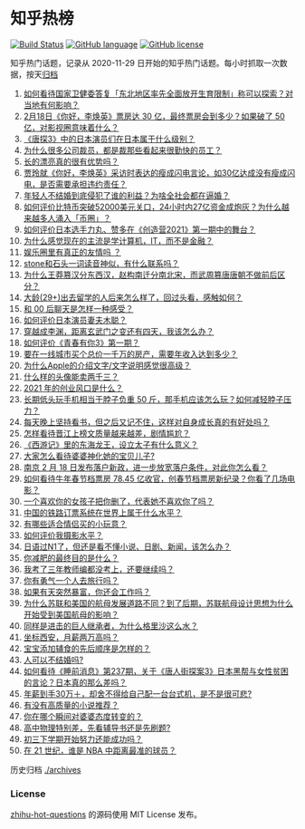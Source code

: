 # 知乎热榜
[![Build Status](https://github.com/ToWeLong/zhihu-hot-questions/workflows/CI/badge.svg)](https://github.com/ToWeLong/zhihu-hot-questions/actions)
[![GitHub language](https://img.shields.io/badge/language-golang-orange.svg)](https://golang.org/)
[![GitHub license](https://img.shields.io/github/license/ToWeLong/zhihu-hot-questions)](https://github.com/ToWeLong/zhihu-hot-questions/blob/main/LICENSE)

知乎热门话题，记录从 2020-11-29 日开始的知乎热门话题。每小时抓取一次数据，按天[归档](./archives)

<!-- BEGIN -->

1. [如何看待国家卫健委答复「东北地区率先全面放开生育限制」称可以探索？对当地有何影响？](https://www.zhihu.com/question/445095765)
1. [2月18日《你好，李焕英》票房达 30 亿，最终票房会到多少？如果破了 50 亿，对影视圈意味着什么？](https://www.zhihu.com/question/444889605)
1. [《唐探3》中的日本演员们在日本属于什么级别？](https://www.zhihu.com/question/444896076)
1. [为什么很多公司裁员，都是裁那些看起来很勤快的员工？](https://www.zhihu.com/question/436741729)
1. [长的漂亮真的很有优势吗？](https://www.zhihu.com/question/301105442)
1. [贾玲就《你好，李焕英》采访时表达的瘦成闪电言论，如30亿达成没有瘦成闪电，是否需要承担违约责任？](https://www.zhihu.com/question/445021851)
1. [年轻人不结婚到底侵犯了谁的利益？为啥全社会都在逼婚？](https://www.zhihu.com/question/444675805)
1. [如何评价比特币突破52000美元关口，24小时内27亿资金成炮灰？为什么越来越多人涌入「币圈」？](https://www.zhihu.com/question/444989200)
1. [如何评价日本选手力丸、赞多在《创造营2021》第一期中的舞台？](https://www.zhihu.com/question/444907410)
1. [为什么感觉现在的主流是学计算机，IT，而不是金融？](https://www.zhihu.com/question/444288715)
1. [娱乐圈里有真正的友情吗 ？](https://www.zhihu.com/question/31189060)
1. [stone和石头一词读音神似，有什么联系吗？](https://www.zhihu.com/question/63143663)
1. [为什么王莽篡汉分东西汉，赵构南迁分南北宋，而武周篡唐唐朝不做前后区分？](https://www.zhihu.com/question/444401463)
1. [大龄(29+)出去留学的人后来怎么样了，回过头看，感触如何？](https://www.zhihu.com/question/274185995)
1. [和 00 后聊天是怎样一种感受？](https://www.zhihu.com/question/35123394)
1. [如何评价日本演员妻夫木聪？](https://www.zhihu.com/question/39853510)
1. [穿越成李渊，距离玄武门之变还有四天，我该怎么办？](https://www.zhihu.com/question/444826848)
1. [如何评价《青春有你3》第一期？](https://www.zhihu.com/question/445080556)
1. [要在一线城市买个总价一千万的房产，需要年收入达到多少？](https://www.zhihu.com/question/443381012)
1. [为什么Apple的介绍文字/文字说明感觉很高级？](https://www.zhihu.com/question/444584222)
1. [什么样的头像能卖两千三？](https://www.zhihu.com/question/395702944)
1. [2021 年的创业风口是什么？](https://www.zhihu.com/question/368844149)
1. [长期低头玩手机相当于脖子负重 50 斤，那手机应该怎么玩？如何减轻脖子压力？](https://www.zhihu.com/question/445006859)
1. [每天晚上坚持看书，但之后又记不住，这样对自身成长真的有好处吗？](https://www.zhihu.com/question/438505951)
1. [怎样看待晋江上榜文质量越来越差，剧情尴尬？](https://www.zhihu.com/question/390235773)
1. [《西游记》里的东海龙王，设立太子有什么意义？](https://www.zhihu.com/question/444865119)
1. [大家怎么看待婆婆神化她的宝贝儿子?](https://www.zhihu.com/question/420471144)
1. [南京 2 月 18 日发布落户新政，进一步放宽落户条件，对此你怎么看？](https://www.zhihu.com/question/445072535)
1. [如何看待牛年春节档票房 78.45 亿收官，创春节档票房新纪录？你看了几场电影？](https://www.zhihu.com/question/444973852)
1. [一个喜欢你的女孩子把你删了，代表她不喜欢你了吗？](https://www.zhihu.com/question/444472072)
1. [中国的铁路订票系统在世界上属于什么水平？](https://www.zhihu.com/question/315887668)
1. [有哪些适合情侣买的小玩意？](https://www.zhihu.com/question/23720253)
1. [如何评价我摄影水平？](https://www.zhihu.com/question/444861633)
1. [日语过N1了，但还是看不懂小说、日剧、新闻，该怎么办？](https://www.zhihu.com/question/421335201)
1. [你减肥的最终目的是什么？](https://www.zhihu.com/question/436609169)
1. [我考了三年教师编都没考上，还要继续吗？](https://www.zhihu.com/question/342045722)
1. [你有勇气一个人去旅行吗？](https://www.zhihu.com/question/393689901)
1. [如果有天突然暴富，你还会工作吗？](https://www.zhihu.com/question/441449667)
1. [为什么苏联和美国的航母发展道路不同？到了后期，苏联航母设计思想为什么开始受到美国航母的影响？](https://www.zhihu.com/question/21484679)
1. [同样是进击的巨人继承者，为什么格里沙这么水？](https://www.zhihu.com/question/440014252)
1. [坐标西安，月薪两万高吗？](https://www.zhihu.com/question/440777678)
1. [宝宝添加辅食的先后顺序是怎样的？](https://www.zhihu.com/question/434848356)
1. [人可以不结婚吗?](https://www.zhihu.com/question/444142517)
1. [如何看待《睡前消息》第237期，关于《唐人街探案3》日本黑帮与女性贫困的言论？日本真的那么差吗？](https://www.zhihu.com/question/444974542)
1. [年薪到手30万＋，却舍不得给自己配一台台式机，是不是很可悲?](https://www.zhihu.com/question/440113043)
1. [有没有高质量的小说推荐？](https://www.zhihu.com/question/443856474)
1. [你在哪个瞬间对婆婆态度转变的？](https://www.zhihu.com/question/434236843)
1. [高中物理特别差，先看辅导书还是先刷题?](https://www.zhihu.com/question/375722639)
1. [初三下学期开始努力还能成功吗？](https://www.zhihu.com/question/444553593)
1. [在 21 世纪，谁是 NBA 中距离最准的球员？](https://www.zhihu.com/question/442815799)

<!-- END -->

历史归档 [./archives](./archives)


### License
[zhihu-hot-questions](https://github.com/towelong/zhihu-hot-questions) 的源码使用 MIT License 发布。